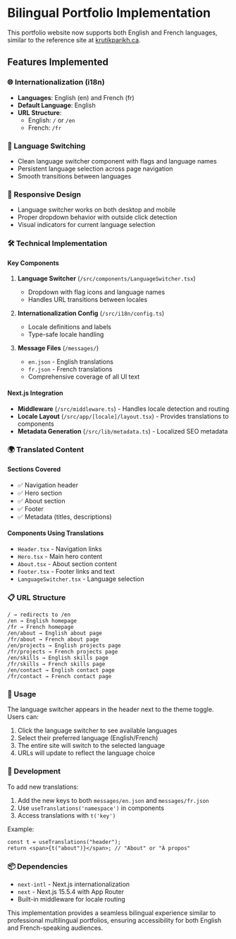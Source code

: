 # Bilingual Portfolio Implementation

This portfolio website now supports both English and French languages, similar to the reference site at [krutikparikh.ca](https://www.krutikparikh.ca/).

## Features Implemented

### 🌐 Internationalization (i18n)

- **Languages**: English (en) and French (fr)
- **Default Language**: English
- **URL Structure**:
  - English: `/` or `/en`
  - French: `/fr`

### 🔄 Language Switching

- Clean language switcher component with flags and language names
- Persistent language selection across page navigation
- Smooth transitions between languages

### 📱 Responsive Design

- Language switcher works on both desktop and mobile
- Proper dropdown behavior with outside click detection
- Visual indicators for current language selection

### 🛠 Technical Implementation

#### Key Components

1. **Language Switcher** (`/src/components/LanguageSwitcher.tsx`)

   - Dropdown with flag icons and language names
   - Handles URL transitions between locales

2. **Internationalization Config** (`/src/i18n/config.ts`)

   - Locale definitions and labels
   - Type-safe locale handling

3. **Message Files** (`/messages/`)
   - `en.json` - English translations
   - `fr.json` - French translations
   - Comprehensive coverage of all UI text

#### Next.js Integration

- **Middleware** (`/src/middleware.ts`) - Handles locale detection and routing
- **Locale Layout** (`/src/app/[locale]/layout.tsx`) - Provides translations to components
- **Metadata Generation** (`/src/lib/metadata.ts`) - Localized SEO metadata

### 🌍 Translated Content

#### Sections Covered

- ✅ Navigation header
- ✅ Hero section
- ✅ About section
- ✅ Footer
- ✅ Metadata (titles, descriptions)

#### Components Using Translations

- `Header.tsx` - Navigation links
- `Hero.tsx` - Main hero content
- `About.tsx` - About section content
- `Footer.tsx` - Footer links and text
- `LanguageSwitcher.tsx` - Language selection

### 📋 URL Structure

```
/ → redirects to /en
/en → English homepage
/fr → French homepage
/en/about → English about page
/fr/about → French about page
/en/projects → English projects page
/fr/projects → French projects page
/en/skills → English skills page
/fr/skills → French skills page
/en/contact → English contact page
/fr/contact → French contact page
```

### 🚀 Usage

The language switcher appears in the header next to the theme toggle. Users can:

1. Click the language switcher to see available languages
2. Select their preferred language (English/French)
3. The entire site will switch to the selected language
4. URLs will update to reflect the language choice

### 🔧 Development

To add new translations:

1. Add the new keys to both `messages/en.json` and `messages/fr.json`
2. Use `useTranslations('namespace')` in components
3. Access translations with `t('key')`

Example:

```tsx
const t = useTranslations("header");
return <span>{t("about")}</span>; // "About" or "À propos"
```

### 📦 Dependencies

- `next-intl` - Next.js internationalization
- `next` - Next.js 15.5.4 with App Router
- Built-in middleware for locale routing

This implementation provides a seamless bilingual experience similar to professional multilingual portfolios, ensuring accessibility for both English and French-speaking audiences.

